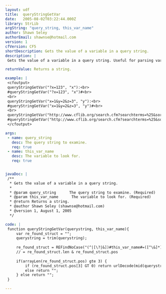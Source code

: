 ```yaml
---
layout: udf
title:  queryStringGetVar
date:   2005-08-02T03:22:44.000Z
library: StrLib
argString: "query_string, this_var_name"
author: Shawn Seley
authorEmail: shawnse@hotmail.com
version: 1
cfVersion: CF5
shortDescription: Gets the value of a variable in a query string.
description: |
 Gets the value of a variable in a query string. Useful for parsing variables from URLs outside of the current &quot;url.&quot; scope. Note: &quot;query string&quot; is also referred to as &quot;search part&quot; within cflib.org's library.

returnValue: Returns a string.

example: |
 <cfoutput>
 queryStringGetVar("?x=123", "x"):<br>
 #queryStringGetVar("?x=123", "x")#<br>
 <br>
 queryStringGetVar("x=1&y=2&z=3", "y"):<br>
 #queryStringGetVar("x=1&y=2&z=3", "y")#<br>
 <br>
 queryStringGetVar("http://www.cflib.org/search.cfm?searchterms=%25&sort=lastupdated&sortorder=desc", "sortorder"):<br>
 #queryStringGetVar("http://www.cflib.org/search.cfm?searchterms=%25&sort=lastupdated&sortorder=desc", "sortorder")#<br>
 </cfoutput>

args:
 - name: query_string
   desc: The query string to examine.
   req: true
 - name: this_var_name
   desc: The variable to look for.
   req: true


javaDoc: |
 /**
  * Gets the value of a variable in a query string.
  * 
  * @param query_string      The query string to examine. (Required)
  * @param this_var_name      The variable to look for. (Required)
  * @return Returns a string. 
  * @author Shawn Seley (shawnse@hotmail.com) 
  * @version 1, August 1, 2005 
  */

code: |
 function queryStringGetVar(querystring, this_var_name){
     var re_found_struct = "";
     querystring = trim(querystring);
     
     re_found_struct = REFindNoCase("(^|[\?|&])#this_var_name#=([^\&]*)", querystring, 1, "true");
     // = re_found_struct.len & re_found_struct.pos
     
     if(arrayLen(re_found_struct.pos) gte 3) {
         if (re_found_struct.pos[3] GT 0) return urlDecode(mid(querystring, re_found_struct.pos[3], re_found_struct.len[3]));
         else return "";
     } else return "";
 }

---
```


